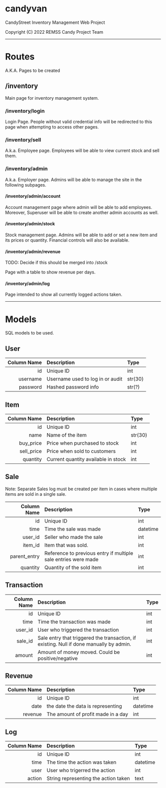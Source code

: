 # candyvan

CandyStreet Inventory Management Web Project

Copyright (C) 2022 REMSS Candy Project Team

---

# Routes

A.K.A. Pages to be created

## /inventory

Main page for inventory management system.

### /inventory/login

Login Page. People without valid credential info will be redirected to this page when attempting to access other pages.

### /inventory/sell

A.k.a. Employee page. Employees will be able to view current stock and sell them.

### /inventory/admin

A.k.a. Employer page. Admins will be able to manage the site in the following subpages.

#### /inventory/admin/account

Account management page where admin will be able to add employees. Moreover, Superuser will be able to create another admin accounts as well.

#### /inventory/admin/stock

Stock management page. Admins will be able to add or set a new item and its prices or quantity. Financial controls will also be available.

#### /inventory/admin/revenue

TODO: Decide if this should be merged into /stock

Page with a table to show revenue per days.

#### /inventory/admin/log

Page intended to show all currently logged actions taken.

---

# Models

SQL models to be used.

## User

| Column Name | Description | Type |
|        ---: | :---        | :--- |
| id | Unique ID | int |
| username | Username used to log in or audit | str(30) |
| password | Hashed password info | str(?) |

## Item

| Column Name | Description | Type |
|        ---: | :---        | :--- |
| id | Unique ID | int |
| name | Name of the item | str(30) |
| buy_price | Price when purchased to stock | int |
| sell_price | Price when sold to customers | int |
| quantity | Current quantity available in stock | int |

## Sale

Note: Separate Sales log must be created per item in cases where multiple items are sold in a single sale.

| Column Name | Description | Type |
|        ---: | :---        | :--- |
| id | Unique ID | int |
| time | Time the sale was made | datetime |
| user_id | Seller who made the sale | int |
| item_id | Item that was sold. | int |
| parent_entry | Reference to previous entry if multiple sale entries were made | int |
| quantity | Quantity of the sold item | int |

## Transaction

| Column Name | Description | Type |
|        ---: | :---        | :--- |
| id | Unique ID | int |
| time | Time the transaction was made | int |
| user_id | User who triggered the transaction | int |
| sale_id | Sale entry that triggered the transaction, if existing. Null if done manually by admin. | int |
| amount | Amount of money moved. Could be positive/negative | int |

## Revenue

| Column Name | Description | Type |
|        ---: | :---        | :--- |
| id | Unique ID | int |
| date | the date the data is representing | datetime |
| revenue | The amount of profit made in a day | int |

## Log

| Column Name | Description | Type |
|        ---: | :---        | :--- |
| id | Unique ID | int |
| time | The time the action was taken | datetime |
| user | User who trigerred the action | int |
| action | String representing the action taken | text |
